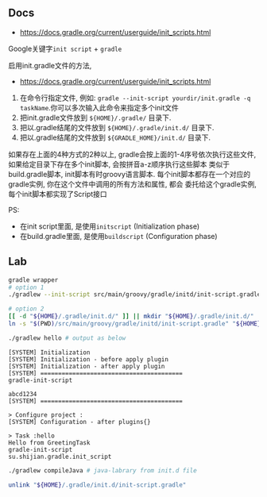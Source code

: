 ## Docs

- https://docs.gradle.org/current/userguide/init_scripts.html

Google关键字`init script` + `gradle`

启用init.gradle文件的方法,

- https://docs.gradle.org/current/userguide/init_scripts.html

1. 在命令行指定文件, 例如: `gradle --init-script yourdir/init.gradle -q taskName`.你可以多次输入此命令来指定多个init文件
2. 把init.gradle文件放到 `${HOME}/.gradle/` 目录下.
3. 把以.gradle结尾的文件放到 `${HOME}/.gradle/init.d/` 目录下.
4. 把以.gradle结尾的文件放到 `${GRADLE_HOME}/init.d/` 目录下.

如果存在上面的4种方式的2种以上, gradle会按上面的1-4序号依次执行这些文件, 如果给定目录下存在多个init脚本, 会按拼音a-z顺序执行这些脚本
类似于build.gradle脚本, init脚本有时groovy语言脚本. 每个init脚本都存在一个对应的gradle实例, 你在这个文件中调用的所有方法和属性, 都会
委托给这个gradle实例, 每个init脚本都实现了Script接口

PS:

- 在init script里面, 是使用`initscript` (Initialization phase)
- 在build.gradle里面, 是使用`buildscript` (Configuration phase)

## Lab

```bash
gradle wrapper
# option 1
./gradlew --init-script src/main/groovy/gradle/initd/init-script.gradle hello

# option 2
[[ -d "${HOME}/.gradle/init.d/" ]] || mkdir "${HOME}/.gradle/init.d/"
ln -s "$(PWD)/src/main/groovy/gradle/initd/init-script.gradle" "${HOME}/.gradle/init.d/init-script.gradle"

./gradlew hello # output as below
```

```text
[SYSTEM] Initialization
[SYSTEM] Initialization - before apply plugin
[SYSTEM] Initialization - after apply plugin
[SYSTEM] ========================================
gradle-init-script

abcd1234
[SYSTEM] ========================================

> Configure project :
[SYSTEM] Configuration - after plugins{}

> Task :hello
Hello from GreetingTask
gradle-init-script
su.shijian.gradle.init_script
```

```bash
./gradlew compileJava # java-labrary from init.d file

unlink "${HOME}/.gradle/init.d/init-script.gradle"
```
